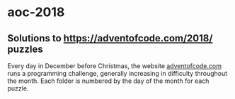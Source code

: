 # aoc-2018
## Solutions to <https://adventofcode.com/2018/> puzzles

Every day in December before Christmas, the website [adventofcode.com](https://adventofcode.com/) runs a programming challenge, generally increasing in difficulty throughout the month.
Each folder is numbered by the day of the month for each puzzle.
